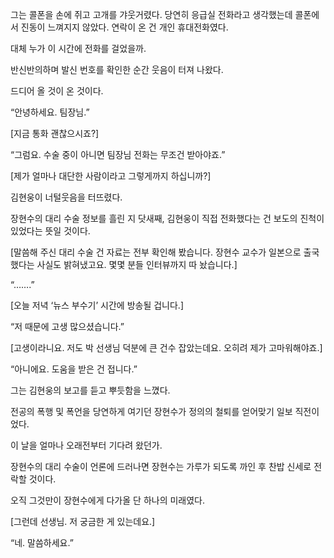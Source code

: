 그는 콜폰을 손에 쥐고 고개를 갸웃거렸다. 당연히 응급실 전화라고 생각했는데 콜폰에서 진동이 느껴지지 않았다. 연락이 온 건 개인 휴대전화였다.

대체 누가 이 시간에 전화를 걸었을까.

반신반의하며 발신 번호를 확인한 순간 웃음이 터져 나왔다.

드디어 올 것이 온 것이다.

“안녕하세요. 팀장님.”

[지금 통화 괜찮으시죠?]

“그럼요. 수술 중이 아니면 팀장님 전화는 무조건 받아야죠.”

[제가 얼마나 대단한 사람이라고 그렇게까지 하십니까?]

김현웅이 너털웃음을 터뜨렸다.

장현수의 대리 수술 정보를 흘린 지 닷새째, 김현웅이 직접 전화했다는 건 보도의 진척이 있었다는 뜻일 것이다.

[말씀해 주신 대리 수술 건 자료는 전부 확인해 봤습니다. 장현수 교수가 일본으로 출국했다는 사실도 밝혀냈고요. 몇몇 분들 인터뷰까지 따 놨습니다.]

“…….”

[오늘 저녁 ‘뉴스 부수기’ 시간에 방송될 겁니다.]

“저 때문에 고생 많으셨습니다.”

[고생이라니요. 저도 박 선생님 덕분에 큰 건수 잡았는데요. 오히려 제가 고마워해야죠.]

“아니에요. 도움을 받은 건 접니다.”

그는 김현웅의 보고를 듣고 뿌듯함을 느꼈다.

전공의 폭행 및 폭언을 당연하게 여기던 장현수가 정의의 철퇴를 얻어맞기 일보 직전이었다.

이 날을 얼마나 오래전부터 기다려 왔던가.

장현수의 대리 수술이 언론에 드러나면 장현수는 가루가 되도록 까인 후 찬밥 신세로 전락할 것이다.

오직 그것만이 장현수에게 다가올 단 하나의 미래였다.

[그런데 선생님. 저 궁금한 게 있는데요.]

“네. 말씀하세요.”